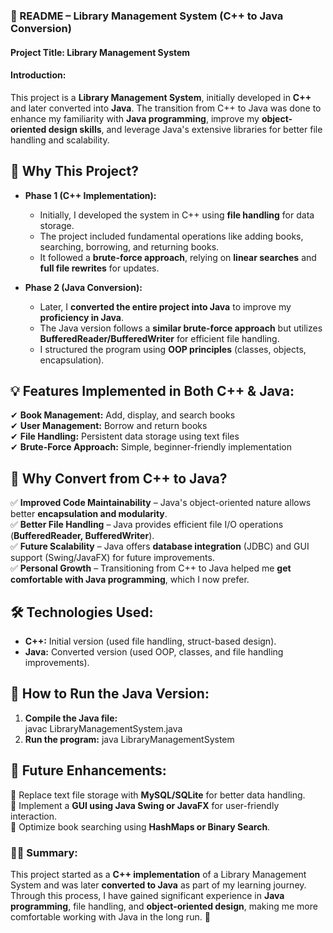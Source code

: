 ### **📜 README – Library Management System (C++ to Java Conversion)**  

#### **Project Title:** Library Management System  

#### **Introduction:**  
This project is a **Library Management System**, initially developed in **C++** and later converted into **Java**. The transition from C++ to Java was done to enhance my familiarity with **Java programming**, improve my **object-oriented design skills**, and leverage Java's extensive libraries for better file handling and scalability.  

## **📌 Why This Project?**  
- **Phase 1 (C++ Implementation):** 
  - Initially, I developed the system in C++ using **file handling** for data storage.  
  - The project included fundamental operations like adding books, searching, borrowing, and returning books.  
  - It followed a **brute-force approach**, relying on **linear searches** and **full file rewrites** for updates.  

- **Phase 2 (Java Conversion):**  
  - Later, I **converted the entire project into Java** to improve my **proficiency in Java**.  
  - The Java version follows a **similar brute-force approach** but utilizes **BufferedReader/BufferedWriter** for efficient file handling.  
  - I structured the program using **OOP principles** (classes, objects, encapsulation).  

## **💡 Features Implemented in Both C++ & Java:**  
✔ **Book Management:** Add, display, and search books  
✔ **User Management:** Borrow and return books  
✔ **File Handling:** Persistent data storage using text files  
✔ **Brute-Force Approach:** Simple, beginner-friendly implementation  

## **🚀 Why Convert from C++ to Java?**  
✅ **Improved Code Maintainability** – Java's object-oriented nature allows better **encapsulation and modularity**.  
✅ **Better File Handling** – Java provides efficient file I/O operations (**BufferedReader, BufferedWriter**).  
✅ **Future Scalability** – Java offers **database integration** (JDBC) and GUI support (Swing/JavaFX) for future improvements.  
✅ **Personal Growth** – Transitioning from C++ to Java helped me **get comfortable with Java programming**, which I now prefer.  

## **🛠 Technologies Used:**  
- **C++:** Initial version (used file handling, struct-based design).  
- **Java:** Converted version (used OOP, classes, and file handling improvements).  

## **📌 How to Run the Java Version:**  
1. **Compile the Java file:**  
 javac LibraryManagementSystem.java
2. **Run the program:**
 java LibraryManagementSystem

## **📌 Future Enhancements:**  
🔹 Replace text file storage with **MySQL/SQLite** for better data handling.  
🔹 Implement a **GUI using Java Swing or JavaFX** for user-friendly interaction.  
🔹 Optimize book searching using **HashMaps or Binary Search**.  

### **👨‍💻 Summary:**  
This project started as a **C++ implementation** of a Library Management System and was later **converted to Java** as part of my learning journey. Through this process, I have gained significant experience in **Java programming**, file handling, and **object-oriented design**, making me more comfortable working with Java in the long run. 🚀  


